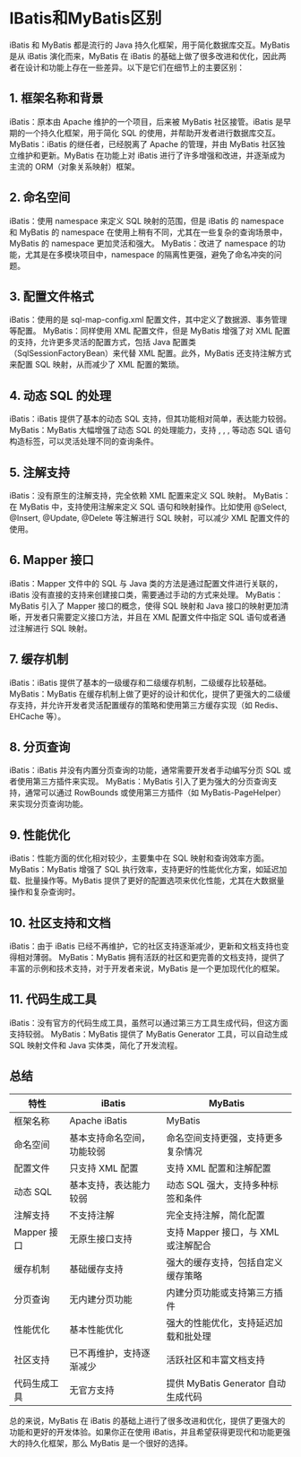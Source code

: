 # IBatis和MyBatis区别

iBatis 和 MyBatis 都是流行的 Java 持久化框架，用于简化数据库交互。MyBatis 是从 iBatis 演化而来，MyBatis 在 iBatis 的基础上做了很多改进和优化，因此两者在设计和功能上存在一些差异。以下是它们在细节上的主要区别：

## 1. 框架名称和背景
iBatis：原本由 Apache 维护的一个项目，后来被 MyBatis 社区接管。iBatis 是早期的一个持久化框架，用于简化 SQL 的使用，并帮助开发者进行数据库交互。
MyBatis：iBatis 的继任者，已经脱离了 Apache 的管理，并由 MyBatis 社区独立维护和更新。MyBatis 在功能上对 iBatis 进行了许多增强和改进，并逐渐成为主流的 ORM（对象关系映射）框架。
## 2. 命名空间
iBatis：使用 namespace 来定义 SQL 映射的范围，但是 iBatis 的 namespace 和 MyBatis 的 namespace 在使用上稍有不同，尤其在一些复杂的查询场景中，MyBatis 的 namespace 更加灵活和强大。
MyBatis：改进了 namespace 的功能，尤其是在多模块项目中，namespace 的隔离性更强，避免了命名冲突的问题。
## 3. 配置文件格式
iBatis：使用的是 sql-map-config.xml 配置文件，其中定义了数据源、事务管理等配置。
MyBatis：同样使用 XML 配置文件，但是 MyBatis 增强了对 XML 配置的支持，允许更多灵活的配置方式，包括 Java 配置类（SqlSessionFactoryBean）来代替 XML 配置。此外，MyBatis 还支持注解方式来配置 SQL 映射，从而减少了 XML 配置的繁琐。
## 4. 动态 SQL 的处理
iBatis：iBatis 提供了基本的动态 SQL 支持，但其功能相对简单，表达能力较弱。
MyBatis：MyBatis 大幅增强了动态 SQL 的处理能力，支持 <if>, <choose>, <foreach>, <where> 等动态 SQL 语句构造标签，可以灵活处理不同的查询条件。
## 5. 注解支持
iBatis：没有原生的注解支持，完全依赖 XML 配置来定义 SQL 映射。
MyBatis：在 MyBatis 中，支持使用注解来定义 SQL 语句和映射操作。比如使用 @Select, @Insert, @Update, @Delete 等注解进行 SQL 映射，可以减少 XML 配置文件的使用。
## 6. Mapper 接口
iBatis：Mapper 文件中的 SQL 与 Java 类的方法是通过配置文件进行关联的，iBatis 没有直接的支持来创建接口类，需要通过手动的方式来处理。
MyBatis：MyBatis 引入了 Mapper 接口的概念，使得 SQL 映射和 Java 接口的映射更加清晰，开发者只需要定义接口方法，并且在 XML 配置文件中指定 SQL 语句或者通过注解进行 SQL 映射。
## 7. 缓存机制
iBatis：iBatis 提供了基本的一级缓存和二级缓存机制，二级缓存比较基础。
MyBatis：MyBatis 在缓存机制上做了更好的设计和优化，提供了更强大的二级缓存支持，并允许开发者灵活配置缓存的策略和使用第三方缓存实现（如 Redis、EHCache 等）。
## 8. 分页查询
iBatis：iBatis 并没有内置分页查询的功能，通常需要开发者手动编写分页 SQL 或者使用第三方插件来实现。
MyBatis：MyBatis 引入了更为强大的分页查询支持，通常可以通过 RowBounds 或使用第三方插件（如 MyBatis-PageHelper）来实现分页查询功能。
## 9. 性能优化
iBatis：性能方面的优化相对较少，主要集中在 SQL 映射和查询效率方面。
MyBatis：MyBatis 增强了 SQL 执行效率，支持更好的性能优化方案，如延迟加载、批量操作等。MyBatis 提供了更好的配置选项来优化性能，尤其在大数据量操作和复杂查询时。
## 10. 社区支持和文档
iBatis：由于 iBatis 已经不再维护，它的社区支持逐渐减少，更新和文档支持也变得相对薄弱。
MyBatis：MyBatis 拥有活跃的社区和更完善的文档支持，提供了丰富的示例和技术支持，对于开发者来说，MyBatis 是一个更加现代化的框架。
## 11. 代码生成工具
iBatis：没有官方的代码生成工具，虽然可以通过第三方工具生成代码，但这方面支持较弱。
MyBatis：MyBatis 提供了 MyBatis Generator 工具，可以自动生成 SQL 映射文件和 Java 实体类，简化了开发流程。


## 总结
|特性	|iBatis	|MyBatis|
|--|--|--|
|框架名称	|Apache iBatis	|MyBatis|
|命名空间	|基本支持命名空间，功能较弱	|命名空间支持更强，支持更多复杂情况|
|配置文件	|只支持 XML 配置	|支持 XML 配置和注解配置|
|动态 SQL	|基本支持，表达能力较弱	|动态 SQL 强大，支持多种标签和条件|
|注解支持	|不支持注解	|完全支持注解，简化配置|
|Mapper 接口	|无原生接口支持	|支持 Mapper 接口，与 XML 或注解配合|
|缓存机制	|基础缓存支持	|强大的缓存支持，包括自定义缓存策略|
|分页查询	|无内建分页功能	|内建分页功能或支持第三方插件|
|性能优化	|基本性能优化	|强大的性能优化，支持延迟加载和批处理|
|社区支持	|已不再维护，支持逐渐减少	|活跃社区和丰富文档支持|
|代码生成工具	|无官方支持	|提供 MyBatis Generator 自动生成代码|

总的来说，MyBatis 在 iBatis 的基础上进行了很多改进和优化，提供了更强大的功能和更好的开发体验。如果你正在使用 iBatis，并且希望获得更现代和功能更强大的持久化框架，那么 MyBatis 是一个很好的选择。
